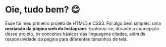 # Oie, tudo bem? 😊

Esse foi meu primeiro projeto de HTML5 e CSS3. Foi algo bem simples: uma **recriação da página web do Instagram.** Explorou-se, durante a concepção desse projeto, os conceitos básicos das linguagens citadas, além da responsividade da página para diferentes tamanhos de tela.
